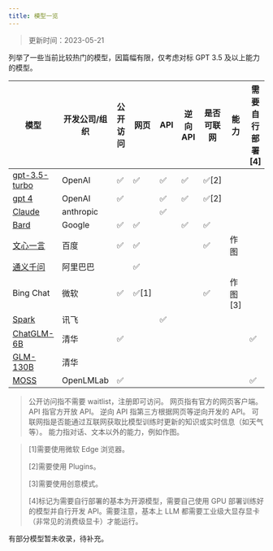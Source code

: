 ```yaml
---
title: 模型一览
---
```


> 更新时间：2023-05-21

列举了一些当前比较热门的模型，因篇幅有限，仅考虑对标 GPT 3.5 及以上能力的模型。

| 模型                                              | 开发公司/组织 | 公开访问 | 网页  | API | 逆向 API | 是否可联网 | 能力    | 需要自行部署[4] |
| ------------------------------------------------- | ------------- | -------- | ----- | --- | -------- | ---------- | ------- | --------------- |
| [gpt-3.5-turbo](https://openai.com/product/chatgpt)                                     | OpenAI        | ✅       | ✅    | ✅  | ✅       | ✅[2]      |         |                 |
| [gpt 4](https://openai.com/product/gpt-4)                                             | OpenAI        | ✅       |       | ✅  | ✅       | ✅[2]      |         |                 |
| [Claude](https://www.anthropic.com/index/introducing-claude)                                            | anthropic     |          |       | ✅  |          |            |         |                 |
| [Bard](https://bard.google.com/)                                              | Google        | ✅       | ✅    |     | ✅       | ✅         |         |                 |
| [文心一言](https://yiyan.baidu.com/)                                          | 百度          | ✅       | ✅    |     |          | ✅         | 作图    |                 |
| [通义千问](https://tongyi.aliyun.com/)                                          | 阿里巴巴      |          | ✅    |     |          |            |         |                 |
| Bing Chat                                         | 微软          | ✅       | ✅[1] |     |          | ✅         | 作图[3] |                 |
| [Spark](https://xinghuo.xfyun.cn/)                                             | 讯飞          |          |       | ✅  |          |            |         |                 |
| [ChatGLM-6B](https://github.com/THUDM/ChatGLM-6B) | 清华          | ✅       |       |     |          |            |         | ✅              |
| [GLM-130B](https://github.com/THUDM/GLM-130B)     | 清华          |          |       |     |          |            |         |                 |
| [MOSS](https://github.com/OpenLMLab/MOSS)         | OpenLMLab     | ✅       |       |     |          |            |         | ✅              |

> 公开访问指不需要 waitlist，注册即可访问。
> 网页指有官方的网页客户端。
> API 指官方开放 API。
> 逆向 API 指第三方根据网页等逆向开发的 API。
> 可联网指是否能通过互联网获取比模型训练时更新的知识或实时信息（如天气等）。
> 能力指对话、文本以外的能力，例如作图。

> [1]需要使用微软 Edge 浏览器。
> 
> [2]需要使用 Plugins。
> 
> [3]需要使用创意模式。
>
> [4]标记为需要自行部署的基本为开源模型，需要自己使用 GPU 部署训练好的模型并自行开发 API。需要注意，基本上 LLM 都需要工业级大显存显卡（非常见的消费级显卡）才能运行。

有部分模型暂未收录，待补充。